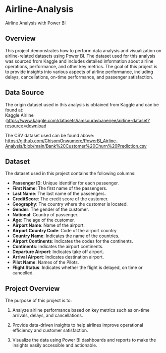 # Airline-Analysis
Airline Analysis with Power BI

## Overview
This project demonstrates how to perform data analysis and visualization on airline-related datasets using Power BI. 
The dataset used for this analysis was sourced from Kaggle and includes detailed information about
airline operations, performance, and other key metrics. The goal of this project is to provide insights into various 
aspects of airline performance, including delays, cancellations, on-time performance, and passenger satisfaction.

## Data Source
The origin dataset used in this analysis is obtained from Kaggle and can be found at:                                  
Kaggle Airline :https://www.kaggle.com/datasets/iamsouravbanerjee/airline-dataset?resource=download

The CSV dataset used can be found above: https://github.com/ChisomOnwumere/PowerBI_Airline-Analysis/blob/main/Bank%20Customer%20Churn%20Prediction.csv

## Dataset
The dataset used in this project contains the following columns:

- **Passenger ID**: Unique identifier for each passenger.
- **First Name**: The first name of the passengers.
- **Last Name**: The last name of the passengers.
- **CreditScore**: The credit score of the customer.
- **Geography**: The country where the customer is located.
- **Gender**: The gender of the customer.
- **National**: Country of passenger.
- **Age**: The age of the customer.
- **Airport Name**: Name of the airport.
- **Airport Country Code**: Code of the airport country
- **Country Name**: Indicates the name of the countries.
- **Airport Continents**: Indicates the codes for the continents.
- **Continents**: Indicates the airport continents.
- **Departure Airport**: Indicates take off airport.
- **Arrival Airport**: Indicates destination airport.
- **Pilot Name**: Names of the Pilots.
- **Flight Status**: Indicates whether the flight is delayed, on time or cancelled.


## Project Overview
The purpose of this project is to:

1. Analyze airline performance based on key metrics such as on-time arrivals, delays, and cancellations.

2. Provide data-driven insights to help airlines improve operational efficiency and customer satisfaction.

3. Visualize the data using Power BI dashboards and reports to make the insights easily accessible and actionable.
